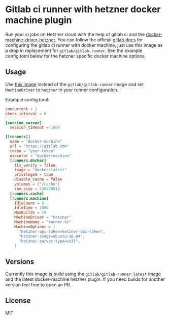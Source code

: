 # Gitlab ci runner with hetzner docker machine plugin

Run your ci jobs on Hetzner cloud with the help of gitlab ci and the [docker-machine-driver-hetzner](https://github.com/JonasProgrammer/docker-machine-driver-hetzner). You can follow the official [gitlab docs](https://docs.gitlab.com/runner/executors/docker_machine.html) for configuring the gitlab ci runner with docker machine, just use this image as a drop in replacement for `gitlab/gitlab-runner`. See the example config.toml below for the hetzner specific docker machine options.

## Usage

Use [this image](https://hub.docker.com/r/mawalu/hetzner-gitlab-runner) instead of the `gitlab/gitlab-runner` image and set `MachineDriver` to `hetzner` in your runner configuration.

Example config.toml:

```toml
concurrent = 1
check_interval = 0

[session_server]
  session_timeout = 1800

[[runners]]
  name = "docker-machine"
  url = "https://gitlab.com"
  token = "your-token"
  executor = "docker+machine"
  [runners.docker]
    tls_verify = false
    image = "docker:latest"
    privileged = true
    disable_cache = false
    volumes = ["/cache"]
    shm_size = 536870912
  [runners.cache]
  [runners.machine]
    IdleCount = 0
    IdleTime = 1800
    MaxBuilds = 10
    MachineDriver = "hetzner"
    MachineName = "runner-%s"
    MachineOptions = [
      "hetzner-api-token=hetzner-api-token",
      "hetzner-image=ubuntu-18.04",
      "hetzner-server-type=cx31",
    ]
```

## Versions

Currently this image is build using the `gitlab/gitlab-runner:latest` image and the latest docker-machine hetzner plugin. If you need builds for another version feel free to open an PR.

## License 

MIT

